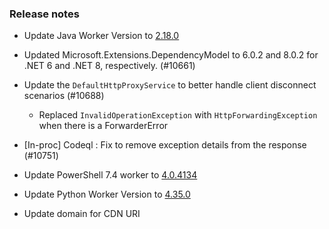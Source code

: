 ### Release notes

<!-- Please add your release notes in the following format:
- My change description (#PR)
-->
- Update Java Worker Version to [2.18.0](https://github.com/Azure/azure-functions-java-worker/releases/tag/2.18.0)

- Updated Microsoft.Extensions.DependencyModel to 6.0.2 and 8.0.2 for .NET 6 and .NET 8, respectively. (#10661)
- Update the `DefaultHttpProxyService` to better handle client disconnect scenarios (#10688)
  - Replaced `InvalidOperationException` with `HttpForwardingException` when there is a ForwarderError
- [In-proc] Codeql : Fix to remove exception details from the response (#10751)
- Update PowerShell 7.4 worker to [4.0.4134](https://github.com/Azure/azure-functions-powershell-worker/releases/tag/v4.0.4134)
- Update Python Worker Version to [4.35.0](https://github.com/Azure/azure-functions-python-worker/releases/tag/4.35.0)
- Update domain for CDN URI